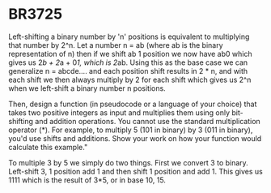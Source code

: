 # BR3725

Left-shifting a binary number by 'n' positions is equivalent to multiplying that number by 2^n. Let a number n = ab (where ab is the binary representation of n) then if we shift ab 1 position we now have ab0 which gives us 2*b + 2*a + 0*1, which is 2*ab. Using this as the base case we can generalize n = abcde.... and each position shift results in 2 * n, and with each shift we then always multiply by 2 for each shift which gives us 2^n when we left-shift a binary number n positions. 


Then, design a function (in pseudocode or a language of your choice) that takes two positive integers as input and multiplies them using only bit-shifting and addition operations. You cannot use the standard multiplication operator (*). For example, to multiply 5 (101 in binary) by 3 (011 in binary), you'd use shifts and additions. Show your work on how your function would calculate this example."

To multiple 3 by 5 we simply do two things. First we convert 3 to binary. Left-shift 3, 1 position add 1 and then shift 1 position and add 1. This gives us 1111 which is the result of 3*5, or in base 10, 15.  
